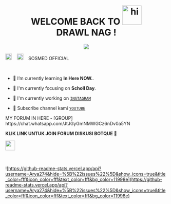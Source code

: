 <h1 align="center">WELCOME BACK TO <img src="https://user-images.githubusercontent.com/1303154/88677602-1635ba80-d120-11ea-84d8-d263ba5fc3c0.gif" width="60px" alt="hi"><br>DRAWL NAG !</h1>

<p align="center">
  <img src="https://user-images.githubusercontent.com/75187284/110767790-3407f800-8289-11eb-831c-36e2c33883c5.jpg" />
</p>
<a href="https://instagram.com/arpunchs"><img src="https://image.flaticon.com/icons/svg/174/174848.svg" alt="alt text" width="20" height="20"></a>      &nbsp;&nbsp;   <a href="https://youtube.com/c/DrawlNag"><img src="https://image.flaticon.com/icons/svg/174/174855.svg" alt="alt text" width="20" height="20"></a> &nbsp;&nbsp; SOSMED OFFICIAL

 &nbsp;&nbsp; 

- 🌱 I’m currently learning **In Here NOW.**.

- 👀 I'm currently focusing on **Scholl Day**.

- 📝 I'm currently working on [`INSTAGRAM`](https://instagram.com/arpunchs)

- 👥 Subscribe channel kami [`YOUTUBE`](https://youtube.com/c/DrawlNag)














</p>







</p>
MY FORUM IN HERE
- [GROUP] https://chat.whatsapp.com/JtJGyGmNMWGCz6nDv0a5YN

**KLIK LINK UNTUK JOIN FORUM DISKUSI BOTQUE 💎**



<a href="https://instagram.com/ini.arga"><img height="30" src="https://github.com/Arya274/Arya274/blob/main/images/instagram.svg?raw=true"></a>&nbsp;&nbsp;

</p><br/>

![https://github-readme-stats.vercel.app/api?username=Arya274&hide=%5B%22issues%22%5D&show_icons=true&title_color=fff&icon_color=fff&text_color=fff&bg_color=11998e](https://github-readme-stats.vercel.app/api?username=Arya274&hide=%5B%22issues%22%5D&show_icons=true&title_color=fff&icon_color=fff&text_color=fff&bg_color=11998e)



